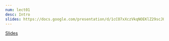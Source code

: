 ```yaml
---
num: lect01
desc: Intro
slides: https://docs.google.com/presentation/d/1cCO7xXczVkqNOEKlZ29scJQYFS5eTPBx0R00PzRwwdk/edit?usp=sharing
---
```


[Slides]({{page.slides}})